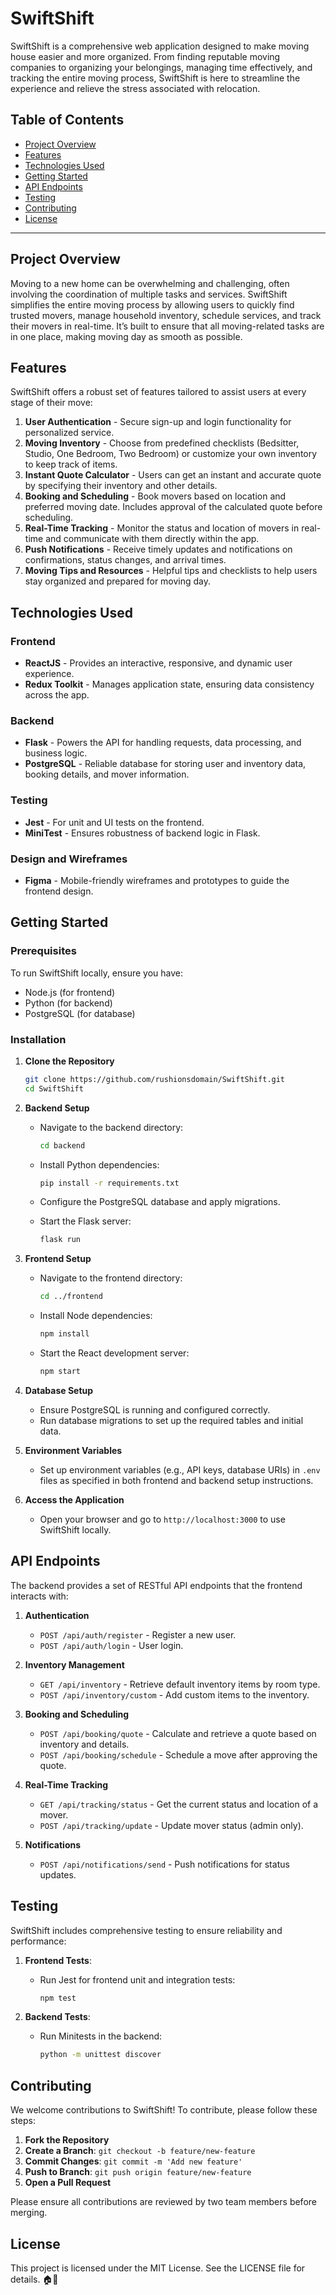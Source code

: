 SwiftShift
==========

SwiftShift is a comprehensive web application designed to make moving house easier and more organized. From finding reputable moving companies to organizing your belongings, managing time effectively, and tracking the entire moving process, SwiftShift is here to streamline the experience and relieve the stress associated with relocation.

Table of Contents
-----------------

*   [Project Overview](#project-overview)
*   [Features](#features)
*   [Technologies Used](#technologies-used)
*   [Getting Started](#getting-started)
*   [API Endpoints](#api-endpoints)
*   [Testing](#testing)
*   [Contributing](#contributing)
*   [License](#license)

* * *

Project Overview
----------------

Moving to a new home can be overwhelming and challenging, often involving the coordination of multiple tasks and services. SwiftShift simplifies the entire moving process by allowing users to quickly find trusted movers, manage household inventory, schedule services, and track their movers in real-time. It’s built to ensure that all moving-related tasks are in one place, making moving day as smooth as possible.

Features
--------

SwiftShift offers a robust set of features tailored to assist users at every stage of their move:

1.  **User Authentication** - Secure sign-up and login functionality for personalized service.
2.  **Moving Inventory** - Choose from predefined checklists (Bedsitter, Studio, One Bedroom, Two Bedroom) or customize your own inventory to keep track of items.
3.  **Instant Quote Calculator** - Users can get an instant and accurate quote by specifying their inventory and other details.
4.  **Booking and Scheduling** - Book movers based on location and preferred moving date. Includes approval of the calculated quote before scheduling.
5.  **Real-Time Tracking** - Monitor the status and location of movers in real-time and communicate with them directly within the app.
6.  **Push Notifications** - Receive timely updates and notifications on confirmations, status changes, and arrival times.
7.  **Moving Tips and Resources** - Helpful tips and checklists to help users stay organized and prepared for moving day.

Technologies Used
-----------------

### Frontend

*   **ReactJS** - Provides an interactive, responsive, and dynamic user experience.
*   **Redux Toolkit** - Manages application state, ensuring data consistency across the app.

### Backend

*   **Flask** - Powers the API for handling requests, data processing, and business logic.
*   **PostgreSQL** - Reliable database for storing user and inventory data, booking details, and mover information.

### Testing

*   **Jest** - For unit and UI tests on the frontend.
*   **MiniTest** - Ensures robustness of backend logic in Flask.

### Design and Wireframes

*   **Figma** - Mobile-friendly wireframes and prototypes to guide the frontend design.

Getting Started
---------------

### Prerequisites

To run SwiftShift locally, ensure you have:

*   Node.js (for frontend)
*   Python (for backend)
*   PostgreSQL (for database)

### Installation

1.  **Clone the Repository**
    
    ```bash
    git clone https://github.com/rushionsdomain/SwiftShift.git
    cd SwiftShift
    ```
    
2.  **Backend Setup**
    
    *   Navigate to the backend directory:
        
        ```bash
        cd backend
        ```
        
    *   Install Python dependencies:
        
        ```bash
        pip install -r requirements.txt
        ```
        
    *   Configure the PostgreSQL database and apply migrations.
    *   Start the Flask server:
        
        ```bash
        flask run
        ```
        
3.  **Frontend Setup**
    
    *   Navigate to the frontend directory:
        
        ```bash
        cd ../frontend
        ```
        
    *   Install Node dependencies:
        
        ```bash
        npm install
        ```
        
    *   Start the React development server:
        
        ```bash
        npm start
        ```
        
4.  **Database Setup**
    
    *   Ensure PostgreSQL is running and configured correctly.
    *   Run database migrations to set up the required tables and initial data.
5.  **Environment Variables**
    
    *   Set up environment variables (e.g., API keys, database URIs) in `.env` files as specified in both frontend and backend setup instructions.
6.  **Access the Application**
    
    *   Open your browser and go to `http://localhost:3000` to use SwiftShift locally.

API Endpoints
-------------

The backend provides a set of RESTful API endpoints that the frontend interacts with:

1.  **Authentication**
    
    *   `POST /api/auth/register` - Register a new user.
    *   `POST /api/auth/login` - User login.
2.  **Inventory Management**
    
    *   `GET /api/inventory` - Retrieve default inventory items by room type.
    *   `POST /api/inventory/custom` - Add custom items to the inventory.
3.  **Booking and Scheduling**
    
    *   `POST /api/booking/quote` - Calculate and retrieve a quote based on inventory and details.
    *   `POST /api/booking/schedule` - Schedule a move after approving the quote.
4.  **Real-Time Tracking**
    
    *   `GET /api/tracking/status` - Get the current status and location of a mover.
    *   `POST /api/tracking/update` - Update mover status (admin only).
5.  **Notifications**
    
    *   `POST /api/notifications/send` - Push notifications for status updates.

Testing
-------

SwiftShift includes comprehensive testing to ensure reliability and performance:

1.  **Frontend Tests**:
    
    *   Run Jest for frontend unit and integration tests:
        
        ```bash
        npm test
        ```
        
2.  **Backend Tests**:
    
    *   Run Minitests in the backend:
        
        ```bash
        python -m unittest discover
        ```
        

Contributing
------------

We welcome contributions to SwiftShift! To contribute, please follow these steps:

1.  **Fork the Repository**
2.  **Create a Branch**: `git checkout -b feature/new-feature`
3.  **Commit Changes**: `git commit -m 'Add new feature'`
4.  **Push to Branch**: `git push origin feature/new-feature`
5.  **Open a Pull Request**

Please ensure all contributions are reviewed by two team members before merging.

License
-------

This project is licensed under the MIT License. See the LICENSE file for details. 🏠🚚
